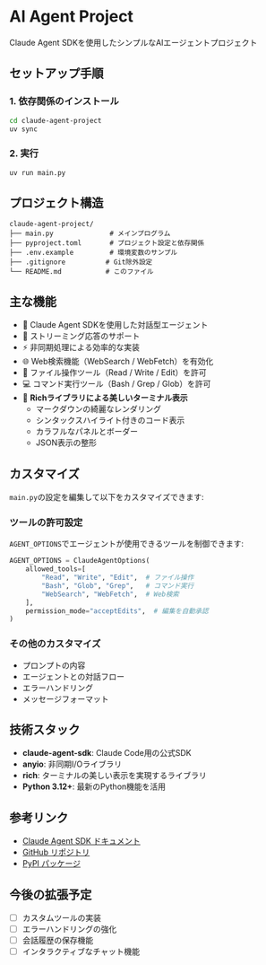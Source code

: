 # AI Agent Project

Claude Agent SDKを使用したシンプルなAIエージェントプロジェクト

## セットアップ手順

### 1. 依存関係のインストール

```bash
cd claude-agent-project
uv sync
```

### 2. 実行

```bash
uv run main.py
```

## プロジェクト構造

```
claude-agent-project/
├── main.py              # メインプログラム
├── pyproject.toml       # プロジェクト設定と依存関係
├── .env.example         # 環境変数のサンプル
├── .gitignore          # Git除外設定
└── README.md           # このファイル
```

## 主な機能

- 🤖 Claude Agent SDKを使用した対話型エージェント
- 📡 ストリーミング応答のサポート
- ⚡ 非同期処理による効率的な実装
- 🌐 Web検索機能（WebSearch / WebFetch）を有効化
- 📝 ファイル操作ツール（Read / Write / Edit）を許可
- 💻 コマンド実行ツール（Bash / Grep / Glob）を許可
- 🎨 **Richライブラリによる美しいターミナル表示**
  - マークダウンの綺麗なレンダリング
  - シンタックスハイライト付きのコード表示
  - カラフルなパネルとボーダー
  - JSON表示の整形

## カスタマイズ

`main.py`の設定を編集して以下をカスタマイズできます:

### ツールの許可設定

`AGENT_OPTIONS`でエージェントが使用できるツールを制御できます:

```python
AGENT_OPTIONS = ClaudeAgentOptions(
    allowed_tools=[
        "Read", "Write", "Edit",  # ファイル操作
        "Bash", "Glob", "Grep",   # コマンド実行
        "WebSearch", "WebFetch",  # Web検索
    ],
    permission_mode="acceptEdits",  # 編集を自動承認
)
```

### その他のカスタマイズ

- プロンプトの内容
- エージェントとの対話フロー
- エラーハンドリング
- メッセージフォーマット

## 技術スタック

- **claude-agent-sdk**: Claude Code用の公式SDK
- **anyio**: 非同期I/Oライブラリ
- **rich**: ターミナルの美しい表示を実現するライブラリ
- **Python 3.12+**: 最新のPython機能を活用

## 参考リンク

- [Claude Agent SDK ドキュメント](https://docs.claude.com/en/api/agent-sdk/python)
- [GitHub リポジトリ](https://github.com/anthropics/claude-agent-sdk-python)
- [PyPI パッケージ](https://pypi.org/project/claude-agent-sdk/)

## 今後の拡張予定

- [ ] カスタムツールの実装
- [ ] エラーハンドリングの強化
- [ ] 会話履歴の保存機能
- [ ] インタラクティブなチャット機能
